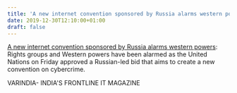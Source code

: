 ```yaml
---
title: 'A new internet convention sponsored by Russia alarms western powers'
date: 2019-12-30T12:10:00+01:00
draft: false
---
```


[A new internet convention sponsored by Russia alarms western powers](https://varindia.com/news/a-new-internet-convention-sponsored-by-russia-alarms-western-powers#.XgnbA-XCA80.blogger): Rights groups and Western powers have been alarmed as the United Nations on Friday approved a Russian-led bid that aims to create a new convention on cybercrime.  
  
VARINDIA- INDIA'S FRONTLINE IT MAGAZINE